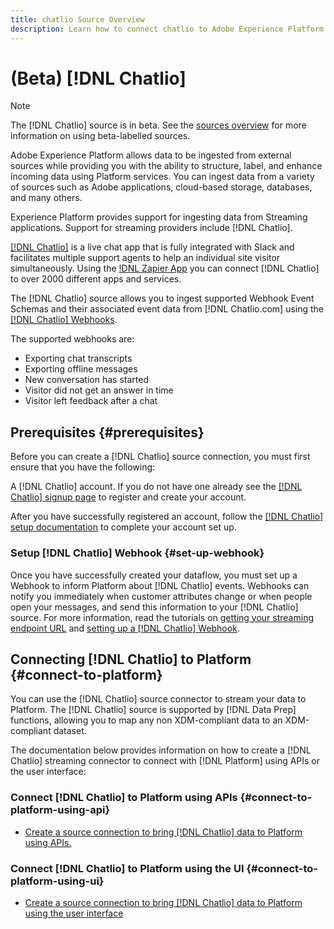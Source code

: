 ```yaml
---
title: chatlio Source Overview
description: Learn how to connect chatlio to Adobe Experience Platform using APIs or the user interface by leveraging webhooks 
---
```

# (Beta) [!DNL Chatlio]

>[!NOTE]
>
>The [!DNL Chatlio] source is in beta. See the [sources overview](../../home.md#terms-and-conditions) for more information on using beta-labelled sources.

Adobe Experience Platform allows data to be ingested from external sources while providing you with the ability to structure, label, and enhance incoming data using Platform services. You can ingest data from a variety of sources such as Adobe applications, cloud-based storage, databases, and many others.

Experience Platform provides support for ingesting data from Streaming applications. Support for streaming providers include [!DNL Chatlio].

[[!DNL Chatlio]](https://chatlio.com/) is a live chat app that is fully integrated with Slack and facilitates multiple support agents to help an individual site visitor simultaneously. Using the [!DNL Zapier App](https://chatlio.com/docs/zapier/) you can connect [!DNL Chatlio] to over 2000 different apps and services.

The [!DNL Chatlio] source allows you to ingest supported Webhook Event Schemas and their associated event data from [!DNL Chatlio.com] using the [[!DNL Chatlio] Webhooks](https://chatlio.com/docs/webhooks/).

The supported webhooks are:
* Exporting chat transcripts
* Exporting offline messages
* New conversation has started
* Visitor did not get an answer in time
* Visitor left feedback after a chat

## Prerequisites {#prerequisites}

Before you can create a [!DNL Chatlio] source connection, you must first ensure that you have the following:

A [!DNL Chatlio] account. If you do not have one already see the [[!DNL Chatlio] signup page](https://chatlio.com/app/#/signup) to register and create your account.

After you have successfully registered an account, follow the [[!DNL Chatlio] setup documentation](https://chatlio.com/docs/setup/) to complete your account set up.

### Setup [!DNL Chatlio] Webhook {#set-up-webhook}

Once you have successfully created your dataflow, you must set up a Webhook to inform Platform about [!DNL Chatlio] events. Webhooks can notify you immediately when customer attributes change or when people open your messages, and send this information to your [!DNL Chatlio] source. For more information, read the tutorials on [getting your streaming endpoint URL](../../tutorials/ui/create/marketing-automation/chatlio-webhook.md#get-streaming-endpoint) and [setting up a [!DNL Chatlio] Webhook](../../tutorials/ui/create/marketing-automation/chatlio-webhook.md#set-up-webhook).

## Connecting [!DNL Chatlio] to Platform {#connect-to-platform}

You can use the [!DNL Chatlio] source connector to stream your data to Platform. The [!DNL Chatlio] source is supported by [!DNL Data Prep] functions, allowing you to map any non XDM-compliant data to an XDM-compliant dataset.

The documentation below provides information on how to create a [!DNL Chatlio] streaming connector to connect with [!DNL Platform] using APIs or the user interface:

### Connect [!DNL Chatlio] to Platform using APIs {#connect-to-platform-using-api}

- [Create a source connection to bring [!DNL Chatlio] data to Platform using APIs.](../../tutorials/api/create/marketing-automation/chatlio-webhook.md)

### Connect [!DNL Chatlio] to Platform using the UI {#connect-to-platform-using-ui}

- [Create a source connection to bring [!DNL Chatlio] data to Platform using the user interface](../../tutorials/ui/create/marketing-automation/chatlio-webhook.md)

